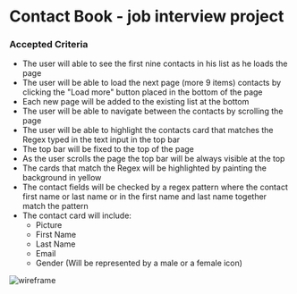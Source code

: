 # Contact Book - job interview project


### Accepted Criteria
* The user will able to see the first nine contacts in his list as he loads the page
* The user will be able to load the next page (more 9 items) contacts by clicking the "Load more" button placed in the bottom of the page
* Each new page will be added to the existing list at the bottom
* The user will be able to navigate between the contacts by scrolling the page
* The user will be able to highlight the contacts card that matches the Regex typed in the text input in the top bar
* The top bar will be fixed to the top of the page
* As the user scrolls the page the top bar will be always visible at the top
* The cards that match the Regex will be highlighted by painting the background in yellow
* The contact fields will be checked by a regex pattern where the contact first name or last name or in the first name and last name together match the pattern
* The contact card will include:
    * Picture
    * First Name
    * Last Name
    * Email
    * Gender (Will be represented by a male or a female icon)

![wireframe]('/src/media/jobinterview.png')
